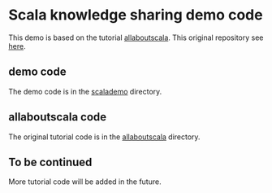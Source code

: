 # Scala knowledge sharing demo code

This demo is based on the tutorial [allaboutscala](www.allaboutscala.com). This original repository see [here](https://github.com/nadimbahadoor/allaboutscala).

## demo code
The demo code is in the [scalademo](https://github.com/ashlee3209/allaboutscala/tree/master/source-code/allaboutscala/src/main/scala/scalademo) directory.

## allaboutscala code
The original tutorial code is in the [allaboutscala](https://github.com/ashlee3209/allaboutscala/tree/master/source-code/allaboutscala/src/main/scala/com/allaboutscala/chapter) directory.

## To be continued
More tutorial code will be added in the future.